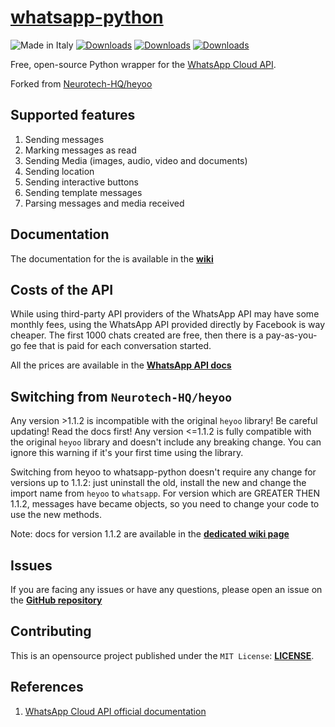 # [whatsapp-python](https://pypi.org/project/whatsapp-python/)

![Made in Italy](https://img.shields.io/badge/made%20in-italy-008751.svg?style=flat-square)
[![Downloads](https://pepy.tech/badge/whatsapp-python)](https://pepy.tech/project/whatsapp-python)
[![Downloads](https://pepy.tech/badge/whatsapp-python/month)](https://pepy.tech/project/whatsapp-python)
[![Downloads](https://pepy.tech/badge/whatsapp-python/week)](https://pepy.tech/project/whatsapp-python)

Free, open-source Python wrapper for the [WhatsApp Cloud API](https://developers.facebook.com/docs/whatsapp/cloud-api).

Forked from [Neurotech-HQ/heyoo](https://github.com/Neurotech-HQ/heyoo)

## Supported features

1. Sending messages
2. Marking messages as read
3. Sending Media (images, audio, video and documents)
4. Sending location
5. Sending interactive buttons
6. Sending template messages
7. Parsing messages and media received

## Documentation

The documentation for the is available in the [**wiki**](https://github.com/filipporomani/whatsapp/wiki)

## Costs of the API

While using third-party API providers of the WhatsApp API may have some monthly fees, using the WhatsApp API provided directly by Facebook is way cheaper. 
The first 1000 chats created are free, then there is a pay-as-you-go fee that is paid for each conversation started.

All the prices are available in the [**WhatsApp API docs**](https://developers.facebook.com/docs/whatsapp/pricing)

## Switching from `Neurotech-HQ/heyoo`
Any version >1.1.2 is incompatible with the original `heyoo` library! Be careful updating! Read the docs first!
Any version <=1.1.2 is fully compatible with the original `heyoo` library and doesn't include any breaking change.
You can ignore this warning if it's your first time using the library.


Switching from heyoo to whatsapp-python doesn't require any change for versions up to 1.1.2: just uninstall the old, install the new and change the import name from `heyoo` to `whatsapp`.
For version which are GREATER THEN 1.1.2, messages have became objects, so you need to change your code to use the new methods.

Note: docs for version 1.1.2 are available in the [**dedicated wiki page**](https://github.com/filipporomani/whatsapp/wiki/v1.1.2)




## Issues

If you are facing any issues or have any questions, please open an issue on the [**GitHub repository**](https://github.com/filipporomani/whatsapp/issues)

## Contributing

This is an opensource project published under the ```MIT License```: [**LICENSE**](LICENSE).

## References

1. [WhatsApp Cloud API official documentation](https://developers.facebook.com/docs/whatsapp/cloud-api/)

